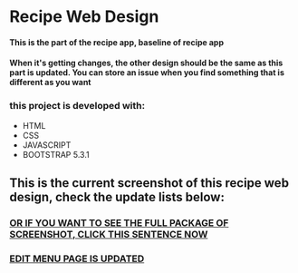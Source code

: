 # Recipe Web Design

#### This is the part of the recipe app, baseline of recipe app
#### When it's getting changes, the other design should be the same as this part is updated. You can store an issue when you find something that is different as you want

### this project is developed with:
- HTML
- CSS
- JAVASCRIPT
- BOOTSTRAP 5.3.1

## This is the current screenshot of this recipe web design, check the update lists below:
### [OR IF YOU WANT TO SEE THE FULL PACKAGE OF SCREENSHOT, CLICK THIS SENTENCE NOW](https://imgur.com/gallery/62qRcPz)
### [EDIT MENU PAGE IS UPDATED](https://imgur.com/LzDiP68)
